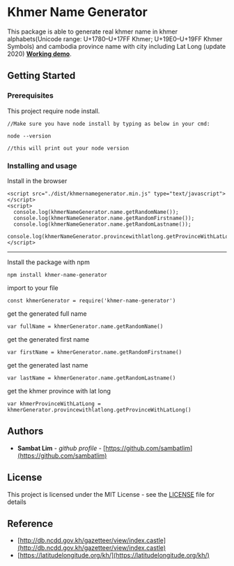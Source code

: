 
# Khmer Name Generator

This package is able to generate real khmer name in khmer alphabets(Unicode range: U+1780–U+17FF Khmer; U+19E0–U+19FF Khmer Symbols) and cambodia province name with city including Lat Long (update 2020) **[Working demo](https://sambatlim.github.io/khmer-name-generator/)**. 

## Getting Started

### Prerequisites
This project require node install.

```
//Make sure you have node install by typing as below in your cmd:

node --version

//this will print out your node version
```

### Installing and usage
Install in the browser
```
<script src="./dist/khmernamegenerator.min.js" type="text/javascript"></script>
<script>
  console.log(khmerNameGenerator.name.getRandomName());
  console.log(khmerNameGenerator.name.getRandomFirstname());
  console.log(khmerNameGenerator.name.getRandomLastname());
  console.log(khmerNameGenerator.provincewithlatlong.getProvinceWithLatLong());
</script>
```

___

Install the package with npm
```
npm install khmer-name-generator
```
import to your file 

```
const khmerGenerator = require('khmer-name-generator')
```

get the generated full name
```
var fullName = khmerGenerator.name.getRandomName()
```
get the generated first name
```
var firstName = khmerGenerator.name.getRandomFirstname()
```
get the generated last name
```
var lastName = khmerGenerator.name.getRandomLastname()
```
get the khmer province with lat long
```
var khmerProvinceWithLatLong = khmerGenerator.provincewithlatlong.getProvinceWithLatLong()
```

## Authors

* **Sambat Lim** - *github profile* - [https://github.com/sambatlim](https://github.com/sambatlim)


## License

This project is licensed under the MIT License - see the [LICENSE](LICENSE) file for details

## Reference

* [http://db.ncdd.gov.kh/gazetteer/view/index.castle](http://db.ncdd.gov.kh/gazetteer/view/index.castle)
* [https://latitudelongitude.org/kh/](https://latitudelongitude.org/kh/)
